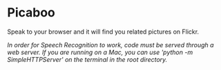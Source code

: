 # Picaboo

Speak to your browser and it will find you related pictures on Flickr.

*In order for Speech Recognition to work, code must be served through a web server. If you are running on a Mac, you can use 'python -m SimpleHTTPServer' on the terminal in the root directory.*